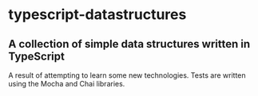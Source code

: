 # typescript-datastructures
## A collection of simple data structures written in TypeScript

A result of attempting to learn some new technologies. Tests are written using the Mocha and Chai libraries.
